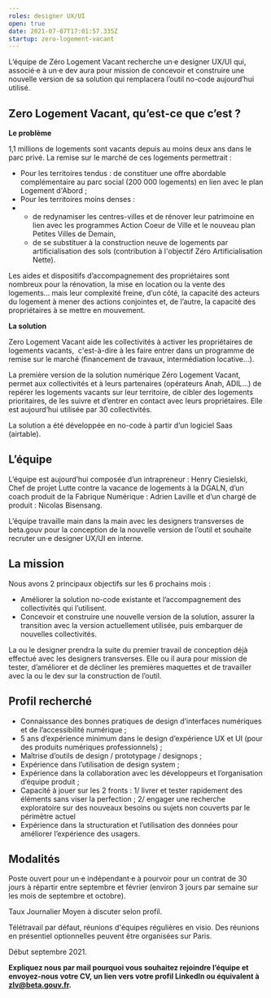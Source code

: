 ```yaml
---
roles: designer UX/UI
open: true
date: 2021-07-07T17:01:57.335Z
startup: zero-logement-vacant
---
```

L’équipe de Zéro Logement Vacant recherche un‧e designer UX/UI qui, associé‧e à un‧e dev aura pour mission de concevoir et construire une nouvelle version de sa solution qui remplacera l’outil no-code aujourd’hui utilisé. 

## Zero Logement Vacant, qu’est-ce que c’est ? 

**Le problème** 

1,1 millions de logements sont vacants depuis au moins deux ans dans le parc privé. La remise sur le marché de ces logements permettrait : 

* Pour les territoires tendus : de constituer une offre abordable complémentaire au parc social (200 000 logements) en lien avec le plan Logement d'Abord ;
* Pour les territoires moins denses : 
* * de redynamiser les centres-villes et de rénover leur patrimoine en lien avec les programmes Action Coeur de Ville et le nouveau plan Petites Villes de Demain, 
  * de se substituer à la construction neuve de logements par artificialisation des sols (contribution à l'objectif Zéro Artificialisation Nette). 

Les aides et dispositifs d’accompagnement des propriétaires sont nombreux pour la rénovation, la mise en location ou la vente des logements… mais leur complexité freine, d’un côté, la capacité des acteurs du logement à mener des actions conjointes et, de l’autre, la capacité des propriétaires à se mettre en mouvement. 

**La solution**

Zero Logement Vacant aide les collectivités à activer les propriétaires de logements vacants,  c'est-à-dire à les faire entrer dans un programme de remise sur le marché (financement de travaux, intermédiation locative…). 

La première version de la solution numérique Zéro Logement Vacant, permet aux collectivités et à leurs partenaires (opérateurs Anah, ADIL…) de repérer les logements vacants sur leur territoire, de cibler des logements prioritaires, de les suivre et d’entrer en contact avec leurs propriétaires. Elle est aujourd’hui utilisée par 30 collectivités. 

La solution a été développée en no-code à partir d’un logiciel Saas (airtable). 



## L’équipe

L’équipe est aujourd’hui composée d’un intrapreneur : Henry Ciesielski, Chef de projet Lutte contre la vacance de logements à la DGALN, d’un coach produit de la Fabrique Numérique : Adrien Laville et d’un chargé de produit : Nicolas Bisensang. 

L’équipe travaille main dans la main avec les designers transverses de beta.gouv pour la conception de la nouvelle version de l’outil et souhaite recruter un‧e designer UX/UI en interne. 

## La mission 

Nous avons 2 principaux objectifs sur les 6 prochains mois : 

* Améliorer la solution no-code existante et l’accompagnement des collectivités qui l’utilisent. 
* Concevoir et construire une nouvelle version de la solution, assurer la transition avec la version actuellement utilisée, puis embarquer de nouvelles collectivités. 

La ou le designer prendra la suite du premier travail de conception déjà effectué avec les designers transverses. Elle ou il aura pour mission de tester, d’améliorer et de décliner les premières maquettes et de travailler avec la ou le dev sur la construction de l’outil. 



## Profil recherché

* Connaissance des bonnes pratiques de design d’interfaces numériques et de l’accessibilité numérique ;
* 5 ans d’expérience minimum dans le design d’expérience UX et UI (pour des produits numériques professionnels) ;
* Maîtrise d’outils de design / prototypage / designops ;
* Expérience dans l’utilisation de design system ;
* Expérience dans la collaboration avec les développeurs et l’organisation d’équipe produit ;
* Capacité à jouer sur les 2 fronts : 1/ livrer et tester rapidement des éléments sans viser la perfection ; 2/ engager une recherche exploratoire sur des nouveaux besoins ou sujets non couverts par le périmètre actuel
* Expérience dans la structuration et l’utilisation des données pour améliorer l’expérience des usagers.



## Modalités

Poste ouvert pour un·e indépendant·e à pourvoir pour un contrat de 30 jours à répartir entre septembre et février (environ 3 jours par semaine sur les mois de septembre et octobre). 

Taux Journalier Moyen à discuter selon profil.

Télétravail par défaut, réunions d'équipes régulières en visio. Des réunions en présentiel optionnelles peuvent être organisées sur Paris.

Début septembre 2021.

**Expliquez nous par mail pourquoi vous souhaitez rejoindre l’équipe et envoyez-nous votre CV, un lien vers votre profil LinkedIn ou équivalent à [zlv@beta.gouv.fr](mailto:zlv@beta.gouv.fr).**
